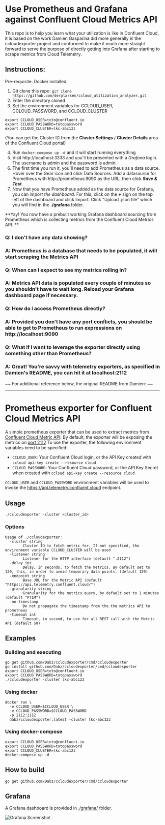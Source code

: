 # Use Prometheus and Grafana against Confluent Cloud Metrics API

This repo is to help you learn what your utilization is like in Confluent Cloud, it is based on the work Damien Gasparina did more generally in the ccloudexporter project and conformed to make it much more straight forward to serve the purpose of directly getting into Grafana after starting to scrape metrics from Cloud Telemetry.

## Instructions:

Pre-requisite: Docker installed

1. Git clone this repo: 
```git clone https://github.com/derplarsen/ccloud_utilization_analyzer.git```
2. Enter the directory cloned
3. Set the environment variables for CCLOUD_USER, CCLOUD_PASSWORD, and CCLOUD_CLUSTER
```
export CCLOUD_USER=toto@confluent.io
export CCLOUD_PASSWORD=totopassword
export CCLOUD_CLUSTER=lkc-abc123
```
(You can get the Cluster ID from the **Cluster Settings** / **Cluster Details** area of the Confluent Cloud portal)

4. Run `docker-compose up -d` and it will start running everything
5. Visit http://localhost:3333 and you'll be presented with a *Grafana* login. The username is admin and the password is admin.
6. The first time you run it, you'll need to add Prometheus as a data source. Hover over the Gear icon and click Data Sources. Add a datasource for Prometheus with http://prometheus:9090 as the URL, then click ***Save & Test***.
7. Now that you have Prometheus added as the data source for Grafana, you can *import the dashboard*. For this, click on the **+** sign on the top left of the dashboard and click Import. Click "Upload .json file" which you will find in the **./grafana** folder. 

 **Yay! You now have a prebuilt working Grafana dashboard sourcing from Prometheus which is collecting metrics from the Confluent Cloud Metrics API. **

### **Q**: I don't have any data showing? 

### **A**: Prometheus is a database that needs to be populated, it will start scraping the Metrics API

### **Q**: When can I expect to see my metrics rolling in? 

### **A**: Metrics API data is populated every couple of minutes so you shouldn't have to wait long. Reload your Grafana dashboard page if necessary.

### **Q**: How do I access Prometheus directly?

### **A**: Provided you don't have any port conflicts, you should be able to get to Prometheus to run expressions on http://localhost:9090

### **Q**: What if I want to leverage the exporter directly using something other than Prometheus?

### **A**: Great! You're savvy with telemetry exporters, as specified in Damien's README, you can hit it at localhost:2112

~~ For additional reference below, the original README from Damien:  ~~



----------

# Prometheus exporter for Confluent Cloud Metrics API

A simple prometheus exporter that can be used to extract metrics from [Confluent Cloud Metric API](https://docs.confluent.io/current/cloud/metrics-api.html).
By default, the exporter will be exposing the metrics on [port 2112](http://localhost:2112)
To use the exporter, the following environment variables need to be specified:

* `CCLOUD_USER`: Your Confluent Cloud login, or the API Key created with `ccloud api-key create --resource cloud`
* `CCLOUD_PASSWORD`: Your Confluent Cloud password, or the API Key Secret when created with `ccloud api-key create --resource cloud`

`CCLOUD_USER` and `CCLOUD_PASSWORD` environment variables will be used to invoke the https://api.telemetry.confluent.cloud endpoint.

## Usage
```
./ccloudexporter -cluster <cluster_id>
````

### Options

```
Usage of ./ccloudexporter:
  -cluster string
    	Cluster ID to fetch metric for. If not specified, the environment variable CCLOUD_CLUSTER will be used
  -listener string
    	Listener for the HTTP interface (default ":2112")
  -delay int
    	Delay, in seconds, to fetch the metrics. By default set to 120, this, in order to avoid temporary data points. (default 120)
  -endpoint string
    	Base URL for the Metric API (default "https://api.telemetry.confluent.cloud/")
  -granularity string
    	Granularity for the metrics query, by default set to 1 minutes (default "PT1M")
  -no-timestamp
    	Do not propagate the timestamp from the the metrics API to prometheus
  -timeout int
    	Timeout, in second, to use for all REST call with the Metric API (default 60)
```

## Examples

### Building and executing
```
go get github.com/Dabz/ccloudexporter/cmd/ccloudexporter
go install github.com/Dabz/ccloudexporter/cmd/ccloudexporter
export CCLOUD_USER=toto@confluent.io
export CCLOUD_PASSWORD=totopassword
./ccloudexporter -cluster lkc-abc123
```

### Using docker
```
docker run \
  -e CCLOUD_USER=$CCLOUD_USER \
  -e CCLOUD_PASSWORD=$CCLOUD_PASSWORD
  -p 2112:2112
  dabz/ccloudexporter:latest -cluster lkc-abc123
```

### Using docker-compose
```
export CCLOUD_USER=toto@confluent.io
export CCLOUD_PASSWORD=totopassword
export CCLOUD_CLUSTER=lkc-abc123
docker-compose up -d
```

## How to build
```
go get github.com/Dabz/ccloudexporter/cmd/ccloudexporter
```

## Grafana
A Grafana dashboard is provided in [./grafana/](./grafana) folder.

![Grafana Screenshot](./grafana/grafana.png)
